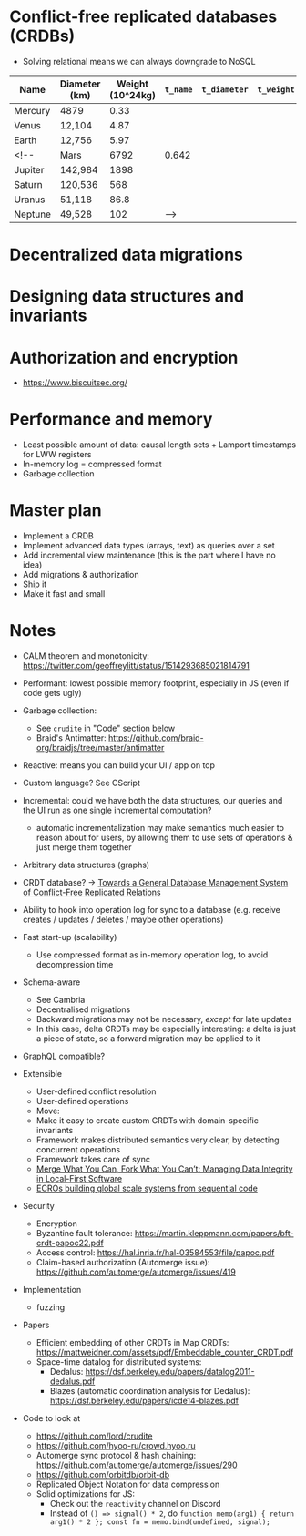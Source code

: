 # Conflict-free replicated databases (CRDBs)
- Solving relational means we can always downgrade to NoSQL

| Name | Diameter (km) | Weight (10^24kg) | `t_name` | `t_diameter` | `t_weight` | `t_deleted ` |
|-|-|-|-|-|-|-|
| Mercury | 4879 | 0.33 |
| Venus | 12,104 | 4.87 |
| Earth | 12,756 | 5.97 |
<!-- | Mars | 6792 | 0.642 |
| Jupiter | 142,984 | 1898 |
| Saturn | 120,536 | 568 |
| Uranus | 51,118 | 86.8 |
| Neptune | 49,528 | 102 | -->

# Decentralized data migrations

# Designing data structures and invariants

# Authorization and encryption
- https://www.biscuitsec.org/

# Performance and memory
- Least possible amount of data: causal length sets + Lamport timestamps for LWW registers
- In-memory log = compressed format
- Garbage collection

# Master plan
- Implement a CRDB
- Implement advanced data types (arrays, text) as queries over a set
- Add incremental view maintenance (this is the part where I have no idea)
- Add migrations & authorization
- Ship it
- Make it fast and small

# Notes
- CALM theorem and monotonicity: https://twitter.com/geoffreylitt/status/1514293685021814791
- Performant: lowest possible memory footprint, especially in JS (even if code gets ugly)
- Garbage collection:
    - See `crudite` in "Code" section below
    - Braid's Antimatter: https://github.com/braid-org/braidjs/tree/master/antimatter
- Reactive: means you can build your UI / app on top
- Custom language? See CScript
- Incremental: could we have both the data structures, our queries and the UI run as one single incremental computation?
    - automatic incrementalization may make semantics much easier to reason about for users, by allowing them to use sets of operations & just merge them together
- Arbitrary data structures (graphs)
- CRDT database?
    -> [Towards a General Database Management System of Conflict-Free Replicated Relations](https://munin.uit.no/bitstream/handle/10037/22344/thesis.pdf)
- Ability to hook into operation log for sync to a database (e.g. receive creates / updates / deletes / maybe other operations)
- Fast start-up (scalability)
    - Use compressed format as in-memory operation log, to avoid decompression time
- Schema-aware
    - See Cambria
    - Decentralised migrations
    - Backward migrations may not be necessary, _except_ for late updates
    - In this case, delta CRDTs may be especially interesting: a delta is just a piece of state, so a forward migration may be applied to it
- GraphQL compatible?
- Extensible
    - User-defined conflict resolution
    - User-defined operations
    - Move: 
    - Make it easy to create custom CRDTs with domain-specific invariants
    - Framework makes distributed semantics very clear, by detecting concurrent operations
    - Framework takes care of sync
    - [Merge What You Can, Fork What You Can’t: Managing Data Integrity in Local-First Software](https://dl.acm.org/doi/pdf/10.1145/3517209.3524041)
    - [ECROs building global scale systems from sequential code](https://dl.acm.org/doi/10.1145/3485484)
- Security
    - Encryption
    - Byzantine fault tolerance: https://martin.kleppmann.com/papers/bft-crdt-papoc22.pdf
    - Access control: https://hal.inria.fr/hal-03584553/file/papoc.pdf
    - Claim-based authorization (Automerge issue): https://github.com/automerge/automerge/issues/419
- Implementation
    - fuzzing

- Papers
    - Efficient embedding of other CRDTs in Map CRDTs: https://mattweidner.com/assets/pdf/Embeddable_counter_CRDT.pdf
    - Space-time datalog for distributed systems:
        - Dedalus: https://dsf.berkeley.edu/papers/datalog2011-dedalus.pdf
        - Blazes (automatic coordination analysis for Dedalus): https://dsf.berkeley.edu/papers/icde14-blazes.pdf
    

- Code to look at
    - https://github.com/lord/crudite
    - https://github.com/hyoo-ru/crowd.hyoo.ru
    - Automerge sync protocol & hash chaining: https://github.com/automerge/automerge/issues/290
    - https://github.com/orbitdb/orbit-db
    - Replicated Object Notation for data compression
    - Solid optimizations for JS:
        - Check out the `reactivity` channel on Discord
        - Instead of `() => signal() * 2`, do `function memo(arg1) { return arg1() * 2 }; const fn = memo.bind(undefined, signal);` 